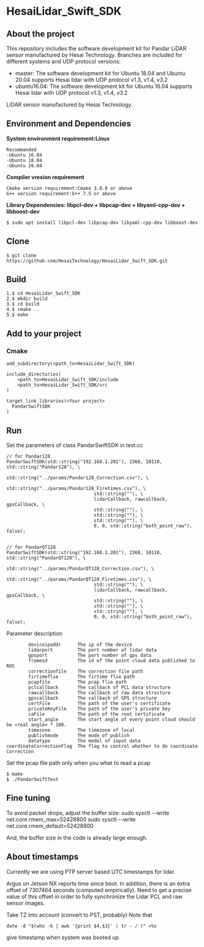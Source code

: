 # HesaiLidar_Swift_SDK
## About the project
This repository includes the software development kit for Pandar LiDAR sensor manufactured by Hesai Technology. Branches are included for different systems and UDP protocol versions:
* master: The software development kit for Ubuntu 18.04 and Ubuntu 20.04 supports Hesai lidar with UDP protocol v1.3, v1.4, v3.2 
* ubuntu16.04: The software development kit for Ubuntu 16.04 supports Hesai lidar with UDP protocol v1.3, v1.4, v3.2  

LiDAR sensor manufactured by Hesai Technology.
## Environment and Dependencies

**System environment requirement:Linux**
```
Recommanded
-Ubuntu 16.04
-Ubuntu 18.04
-Ubuntu 20.04
```

**Compiler vresion requirement**
```
Cmake version requirement:Cmake 3.8.0 or above
G++ version requirement:G++ 7.5 or above
```
**Library Dependencies: libpcl-dev + libpcap-dev + libyaml-cpp-dev + libboost-dev**
```
$ sudo apt install libpcl-dev libpcap-dev libyaml-cpp-dev libboost-dev
```

## Clone
```
$ git clone https://github.com/HesaiTechnology/HesaiLidar_Swift_SDK.git
```

## Build
```
1.$ cd HesaiLidar_Swift_SDK
2.$ mkdir build
3.$ cd build
4.$ cmake ..
5.$ make
```

## Add to your project
### Cmake
```
add_subdirectory(<path_to>HesaiLidar_Swift_SDK)

include_directories(
	<path_to>HesaiLidar_Swift_SDK/include
	<path_to>HesaiLidar_Swift_SDK/src
)

target_link_libraries(<Your project>
  PandarSwiftSDK
)
```

## Run

Set the parameters of class PandarSwiftSDK in test.cc
```
// for Pandar128
PandarSwiftSDK(std::string("192.168.1.201"), 2368, 10110, std::string("Pandar128"), \
                                std::string("../params/Pandar128_Correction.csv"), \
                                std::string("../params/Pandar128_Firetimes.csv"), \
                                std::string(""), \
                                lidarCallback, rawcallback, gpsCallback, \
                                std::string(""), \
                                std::string(""), \
                                std::string(""), \
                                0, 0, std::string("both_point_raw"), false);


// for PandarQT128
PandarSwiftSDK(std::string("192.168.1.201"), 2368, 10110, std::string("PandarQT128"), \
                                std::string("../params/PandarQT128_Correction.csv"), \
                                std::string("../params/PandarQT128_Firetimes.csv"), \
                                std::string(""), \
                                lidarCallback, rawcallback, gpsCallback, \
                                std::string(""), \
                                std::string(""), \
                                std::string(""), \
                                0, 0, std::string("both_point_raw"), false);

```
Parameter description
```
        deviceipaddr  	  The ip of the device
        lidarport 	      The port number of lidar data
        gpsport           The port number of gps data
        frameid           The id of the point cloud data published to ROS
        correctionfile    The correction file path
        firtimeflie       The firtime flie path
        pcapfile          The pcap flie path
        pclcallback       The callback of PCL data structure
        rawcallback       The callback of raw data structure
        gpscallback       The callback of GPS structure
        certFile          The path of the user's certificate
        privateKeyFile    The path of the user's private key
        caFile            The path of the root certificate
        start_angle       The start angle of every point cloud should be <real angle> * 100.
        timezone          The timezone of local
        publishmode       The mode of publish
        datatype          The model of input data
coordinateCorrectionFlag  The flag to control whether to do coordinate Correction

```
Set the pcap flie path only when you what to read a pcap
```
$ make 
$ ./PandarSwiftTest
```
## Fine tuning
To avoid packet drops, adjust the buffer size:
sudo sysctl --write net.core.rmem_max=52428800
sudo sysctl --write net.core.rmem_default=52428800

And, the buffer size in the code is already large enough.

## About timestamps
Currently we are using PTP server based UTC timestamps for lidar.

Argus on Jetson NX reports time since boot.  In addition, there is an extra offset of 7307464 seconds
(computed empirically). Need to get a precise value of this offset in order to fully synchronize the
Lidar PCL and raw sensor images.

Take TZ into account (convert to PST, probably)
Note that 
```
date -d "$(who -b | awk '{print $4,$3}' | tr - / )" +%s
```
give timestamp when system was booted up
